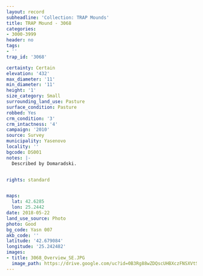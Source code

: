 ```yaml
---
layout: record
subheadline: 'Collection: TRAP Mounds'
title: TRAP Mound - 3068
categories:
- 3000-3999
header: no
tags:
- ''
trap_id: '3068'

certainty: Certain
elevation: '432'
max_diameter: '11'
min_diameter: '11'
height: '1'
size_category: Small
surrounding_land_use: Pasture
surface_condition: Pasture
robbed: Yes
crm_condition: '3'
crm_intactness: '4'
campaign: '2010'
source: Survey
municipality: Yasenovo
locality: ''
bgcode: DS001
notes: |-
  Described by Domaradski.


rights: standard


maps:
  lat: 42.6285
  lon: 25.2442
date: 2018-05-22
land_use_source: Photo
photo: Good
bg_code: Yasn 007
akb_code: ''
latitude: '42.679084'
longitude: '25.242482'
images:
- title: 3068_Overview_SE.JPG
  image_path: https://drive.google.com/uc?id=0B3Rg88wZDQscUHBXczFNSXVtSDg
---
```

